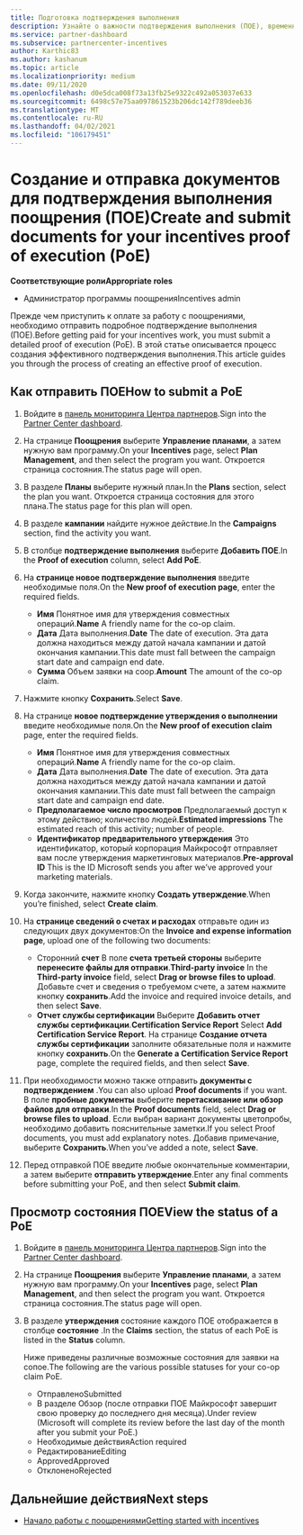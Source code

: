 ```yaml
---
title: Подготовка подтверждения выполнения
description: Узнайте о важности подтверждения выполнения (ПОЕ), временных шкал, состояния просмотра и руководствах по отправке.
ms.service: partner-dashboard
ms.subservice: partnercenter-incentives
author: Karthic83
ms.author: kashanum
ms.topic: article
ms.localizationpriority: medium
ms.date: 09/11/2020
ms.openlocfilehash: d0e5dca008f73a13fb25e9322c492a053037e633
ms.sourcegitcommit: 6498c57e75aa097861523b206dc142f789deeb36
ms.translationtype: MT
ms.contentlocale: ru-RU
ms.lasthandoff: 04/02/2021
ms.locfileid: "106179451"
---
```

# <a name="create-and-submit-documents-for-your-incentives-proof-of-execution-poe"></a><span data-ttu-id="80a42-103">Создание и отправка документов для подтверждения выполнения поощрения (ПОЕ)</span><span class="sxs-lookup"><span data-stu-id="80a42-103">Create and submit documents for your incentives proof of execution (PoE)</span></span>

<span data-ttu-id="80a42-104">**Соответствующие роли**</span><span class="sxs-lookup"><span data-stu-id="80a42-104">**Appropriate roles**</span></span>

- <span data-ttu-id="80a42-105">Администратор программы поощрения</span><span class="sxs-lookup"><span data-stu-id="80a42-105">Incentives admin</span></span>

<span data-ttu-id="80a42-106">Прежде чем приступить к оплате за работу с поощрениями, необходимо отправить подробное подтверждение выполнения (ПОЕ).</span><span class="sxs-lookup"><span data-stu-id="80a42-106">Before getting paid for your incentives work, you must submit a detailed proof of execution (PoE).</span></span> <span data-ttu-id="80a42-107">В этой статье описывается процесс создания эффективного подтверждения выполнения.</span><span class="sxs-lookup"><span data-stu-id="80a42-107">This article guides you through the process of creating an effective proof of execution.</span></span>

## <a name="how-to-submit-a-poe"></a><span data-ttu-id="80a42-108">Как отправить ПОЕ</span><span class="sxs-lookup"><span data-stu-id="80a42-108">How to submit a PoE</span></span>

1. <span data-ttu-id="80a42-109">Войдите в [панель мониторинга Центра партнеров](https://partner.microsoft.com/dashboard/).</span><span class="sxs-lookup"><span data-stu-id="80a42-109">Sign into the [Partner Center dashboard](https://partner.microsoft.com/dashboard/).</span></span>

2. <span data-ttu-id="80a42-110">На странице **Поощрения** выберите **Управление планами**, а затем нужную вам программу.</span><span class="sxs-lookup"><span data-stu-id="80a42-110">On your **Incentives** page, select **Plan Management**, and then select the program you want.</span></span> <span data-ttu-id="80a42-111">Откроется страница состояния.</span><span class="sxs-lookup"><span data-stu-id="80a42-111">The status page will open.</span></span>

3. <span data-ttu-id="80a42-112">В разделе **Планы** выберите нужный план.</span><span class="sxs-lookup"><span data-stu-id="80a42-112">In the **Plans** section, select the plan you want.</span></span> <span data-ttu-id="80a42-113">Откроется страница состояния для этого плана.</span><span class="sxs-lookup"><span data-stu-id="80a42-113">The status page for this plan will open.</span></span>

4. <span data-ttu-id="80a42-114">В разделе **кампании** найдите нужное действие.</span><span class="sxs-lookup"><span data-stu-id="80a42-114">In the **Campaigns** section, find the activity you want.</span></span>

5. <span data-ttu-id="80a42-115">В столбце **подтверждение выполнения** выберите **Добавить ПОЕ**.</span><span class="sxs-lookup"><span data-stu-id="80a42-115">In the **Proof of execution** column, select **Add PoE**.</span></span>

6. <span data-ttu-id="80a42-116">На **странице новое подтверждение выполнения** введите необходимые поля.</span><span class="sxs-lookup"><span data-stu-id="80a42-116">On the **New proof of execution page**, enter the required fields.</span></span>

   - <span data-ttu-id="80a42-117">**Имя**  Понятное имя для утверждения совместных операций.</span><span class="sxs-lookup"><span data-stu-id="80a42-117">**Name**  A friendly name for the co-op claim.</span></span>
   - <span data-ttu-id="80a42-118">**Дата**  Дата выполнения.</span><span class="sxs-lookup"><span data-stu-id="80a42-118">**Date**  The date of execution.</span></span> <span data-ttu-id="80a42-119">Эта дата должна находиться между датой начала кампании и датой окончания кампании.</span><span class="sxs-lookup"><span data-stu-id="80a42-119">This date must fall between the campaign start date and campaign end date.</span></span>
   - <span data-ttu-id="80a42-120">**Сумма**  Объем заявки на соop.</span><span class="sxs-lookup"><span data-stu-id="80a42-120">**Amount**  The amount of the co-op claim.</span></span>

7. <span data-ttu-id="80a42-121">Нажмите кнопку **Сохранить**.</span><span class="sxs-lookup"><span data-stu-id="80a42-121">Select **Save**.</span></span>

8. <span data-ttu-id="80a42-122">На странице **новое подтверждение утверждения о выполнении** введите необходимые поля.</span><span class="sxs-lookup"><span data-stu-id="80a42-122">On the **New proof of execution claim** page, enter the required fields.</span></span>

   - <span data-ttu-id="80a42-123">**Имя**  Понятное имя для утверждения совместных операций.</span><span class="sxs-lookup"><span data-stu-id="80a42-123">**Name**  A friendly name for the co-op claim.</span></span>
   - <span data-ttu-id="80a42-124">**Дата**  Дата выполнения.</span><span class="sxs-lookup"><span data-stu-id="80a42-124">**Date**  The date of execution.</span></span> <span data-ttu-id="80a42-125">Эта дата должна находиться между датой начала кампании и датой окончания кампании.</span><span class="sxs-lookup"><span data-stu-id="80a42-125">This date must fall between the campaign start date and campaign end date.</span></span>
   - <span data-ttu-id="80a42-126">**Предполагаемое число просмотров**   Предполагаемый доступ к этому действию; количество людей.</span><span class="sxs-lookup"><span data-stu-id="80a42-126">**Estimated impressions**   The estimated reach of this activity; number of people.</span></span>
   - <span data-ttu-id="80a42-127">**Идентификатор предварительного утверждения**   Это идентификатор, который корпорация Майкрософт отправляет вам после утверждения маркетинговых материалов.</span><span class="sxs-lookup"><span data-stu-id="80a42-127">**Pre-approval ID**   This is the ID Microsoft sends you after we’ve approved your marketing materials.</span></span>

9. <span data-ttu-id="80a42-128">Когда закончите, нажмите кнопку **Создать утверждение**.</span><span class="sxs-lookup"><span data-stu-id="80a42-128">When you’re finished, select **Create claim**.</span></span>

10. <span data-ttu-id="80a42-129">На **странице сведений о счетах и расходах** отправьте один из следующих двух документов:</span><span class="sxs-lookup"><span data-stu-id="80a42-129">On the **Invoice and expense information page**, upload one of the following two documents:</span></span>
    - <span data-ttu-id="80a42-130">Сторонний **счет**  В поле **счета третьей стороны** выберите **перенесите файлы для отправки**.</span><span class="sxs-lookup"><span data-stu-id="80a42-130">**Third-party invoice**  In the **Third-party invoice** field, select **Drag or browse files to upload**.</span></span> <span data-ttu-id="80a42-131">Добавьте счет и сведения о требуемом счете, а затем нажмите кнопку **сохранить**.</span><span class="sxs-lookup"><span data-stu-id="80a42-131">Add the invoice and required invoice details, and then select **Save**.</span></span>
    - <span data-ttu-id="80a42-132">**Отчет службы сертификации**  Выберите **Добавить отчет службы сертификации**.</span><span class="sxs-lookup"><span data-stu-id="80a42-132">**Certification Service Report**  Select **Add Certification Service Report**.</span></span> <span data-ttu-id="80a42-133">На странице **Создание отчета службы сертификации** заполните обязательные поля и нажмите кнопку **сохранить**.</span><span class="sxs-lookup"><span data-stu-id="80a42-133">On the **Generate a Certification Service Report** page, complete the required fields, and then select **Save**.</span></span>

11. <span data-ttu-id="80a42-134">При необходимости можно также отправить **документы с подтверждением** .</span><span class="sxs-lookup"><span data-stu-id="80a42-134">You can also upload **Proof documents** if you want.</span></span> <span data-ttu-id="80a42-135">В поле **пробные документы** выберите **перетаскивание или обзор файлов для отправки**.</span><span class="sxs-lookup"><span data-stu-id="80a42-135">In the **Proof documents** field, select **Drag or browse files to upload**.</span></span> <span data-ttu-id="80a42-136">Если выбран вариант документы цветопробы, необходимо добавить пояснительные заметки.</span><span class="sxs-lookup"><span data-stu-id="80a42-136">If you select Proof documents, you must add explanatory notes.</span></span> <span data-ttu-id="80a42-137">Добавив примечание, выберите **Сохранить**.</span><span class="sxs-lookup"><span data-stu-id="80a42-137">When you’ve added a note, select **Save**.</span></span>

12. <span data-ttu-id="80a42-138">Перед отправкой ПОЕ введите любые окончательные комментарии, а затем выберите **отправить утверждение**.</span><span class="sxs-lookup"><span data-stu-id="80a42-138">Enter any final comments before submitting your PoE, and then select **Submit claim**.</span></span>

## <a name="view-the-status-of-a-poe"></a><span data-ttu-id="80a42-139">Просмотр состояния ПОЕ</span><span class="sxs-lookup"><span data-stu-id="80a42-139">View the status of a PoE</span></span>

1. <span data-ttu-id="80a42-140">Войдите в [панель мониторинга Центра партнеров](https://partner.microsoft.com/dashboard/).</span><span class="sxs-lookup"><span data-stu-id="80a42-140">Sign into the [Partner Center dashboard](https://partner.microsoft.com/dashboard/).</span></span>

2. <span data-ttu-id="80a42-141">На странице **Поощрения** выберите **Управление планами**, а затем нужную вам программу.</span><span class="sxs-lookup"><span data-stu-id="80a42-141">On your **Incentives** page, select **Plan Management**, and then select the program you want.</span></span> <span data-ttu-id="80a42-142">Откроется страница состояния.</span><span class="sxs-lookup"><span data-stu-id="80a42-142">The status page will open.</span></span>

3. <span data-ttu-id="80a42-143">В разделе **утверждения** состояние каждого ПОЕ отображается в столбце **состояние** .</span><span class="sxs-lookup"><span data-stu-id="80a42-143">In the **Claims** section, the status of each PoE is listed in the **Status** column.</span></span>

   <span data-ttu-id="80a42-144">Ниже приведены различные возможные состояния для заявки на сопое.</span><span class="sxs-lookup"><span data-stu-id="80a42-144">The following are the various possible statuses for your co-op claim PoE.</span></span>

   - <span data-ttu-id="80a42-145">Отправлено</span><span class="sxs-lookup"><span data-stu-id="80a42-145">Submitted</span></span>
   - <span data-ttu-id="80a42-146">В разделе Обзор (после отправки ПОЕ Майкрософт завершит свою проверку до последнего дня месяца).</span><span class="sxs-lookup"><span data-stu-id="80a42-146">Under review (Microsoft will complete its review before the last day of the month after you submit your PoE.)</span></span>
   - <span data-ttu-id="80a42-147">Необходимые действия</span><span class="sxs-lookup"><span data-stu-id="80a42-147">Action required</span></span>
   - <span data-ttu-id="80a42-148">Редактирование</span><span class="sxs-lookup"><span data-stu-id="80a42-148">Editing</span></span>
   - <span data-ttu-id="80a42-149">Approved</span><span class="sxs-lookup"><span data-stu-id="80a42-149">Approved</span></span>
   - <span data-ttu-id="80a42-150">Отклонено</span><span class="sxs-lookup"><span data-stu-id="80a42-150">Rejected</span></span>

## <a name="next-steps"></a><span data-ttu-id="80a42-151">Дальнейшие действия</span><span class="sxs-lookup"><span data-stu-id="80a42-151">Next steps</span></span>

- [<span data-ttu-id="80a42-152">Начало работы с поощрениями</span><span class="sxs-lookup"><span data-stu-id="80a42-152">Getting started with incentives</span></span>](incentives-get-started-intro.md)
